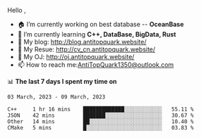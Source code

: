 
Hello , 

- 🏠 I’m currently working on best database -- **OceanBase**
- 🌱 I’m currently learning **C++, DataBase, BigData, Rust**
- 🔭 My blog:   http://blog.antitopquark.website/ 
- 👦 My Resue:  http://cv_cn.antitopquark.website/
- 🚉 My OJ:     http://oj.antitopquark.website/
- 📫 How to reach me:AntiTopQuark1350@outlook.com


📊 **The last 7 days I spent my time on** 

<!--START_SECTION:waka-->
```text
03 March, 2023 - 09 March, 2023

C++     1 hr 16 mins    █████████████░░░░░░░░░░░░   55.11 % 
JSON    42 mins         ███████░░░░░░░░░░░░░░░░░░   30.67 % 
Other   14 mins         ██░░░░░░░░░░░░░░░░░░░░░░░   10.40 % 
CMake   5 mins          █░░░░░░░░░░░░░░░░░░░░░░░░   03.83 %
```
<!--END_SECTION:waka-->


